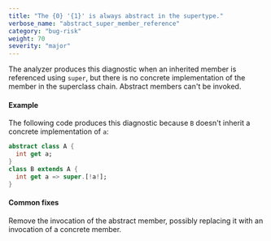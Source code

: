 ```yaml
---
title: "The {0} '{1}' is always abstract in the supertype."
verbose_name: "abstract_super_member_reference"
category: "bug-risk"
weight: 70
severity: "major"
---
```

The analyzer produces this diagnostic when an inherited member is
referenced using `super`, but there is no concrete implementation of the
member in the superclass chain. Abstract members can't be invoked.

#### Example

The following code produces this diagnostic because `B` doesn't inherit a
concrete implementation of `a`:

```dart
abstract class A {
  int get a;
}
class B extends A {
  int get a => super.[!a!];
}
```

#### Common fixes

Remove the invocation of the abstract member, possibly replacing it with an
invocation of a concrete member.
